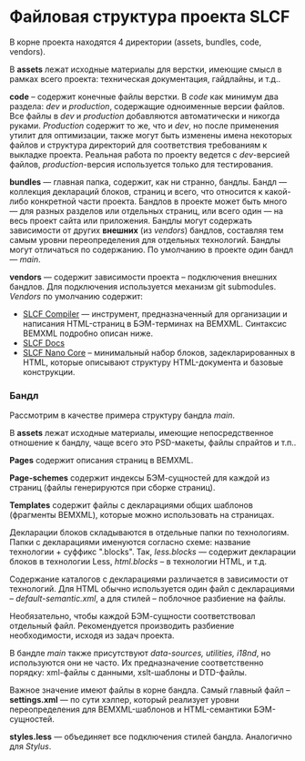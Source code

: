 Файловая структура проекта SLCF
=========

В корне проекта находятся 4 директории (assets, bundles, code, vendors).

В **assets** лежат исходные материалы для верстки, имеющие смысл в рамках всего проекта: техническая документация, гайдлайны, и т.д..

**code** – содержит конечные файлы верстки. В _code_ как минимум два раздела: _dev_ и _production_, содержащие одноименные версии файлов. Все файлы в _dev_ и _production_ добавляются автоматически и никогда руками. _Production_ содержит то же, что и _dev_, но после применения утилит для оптимизации, также могут быть изменены имена некоторых файлов и структура директорий для соответствия требованиям к выкладке проекта. Реальная работа по проекту ведется с _dev_-версией файлов, _production_-версия используется только для тестирования.

**bundles** — главная папка, содержит, как ни странно, бандлы. Бандл — коллекция деклараций блоков, страниц и всего, что относится к какой-либо конкретной части проекта. Бандлов в проекте может быть много — для разных разделов или отдельных страниц, или всего один — на весь проект сайта или приложения. Бандлы могут содержать зависимости от других **внешних** (из _vendors_) бандлов, составляя тем самым уровни переопределения для отдельных технологий. Бандлы могут отличаться по содержанию. По умолчанию в проекте один бандл — _main_.

**vendors** — содержит зависимости проекта – подключения внешних бандлов. Для подключения используется механизм git submodules.
_Vendors_ по умолчанию содержит:

- [SLCF Compiler](https://github.com/bivihoba/slcf-compiler) — инструмент, предназначенный для организации и написания HTML-страниц в БЭМ-терминах на BEMXML. Синтаксис BEMXML подробно описан ниже.
- [SLCF Docs](https://github.com/bivihoba/slcf-docs)
- [SLCF Nano Core](https://github.com/askaza/slcf-nano-core) – минимальный набор блоков, задекларированных в HTML, которые описывают структуру HTML-документа и базовые конструкции.

### Бандл

Рассмотрим в качестве примера структуру бандла  _main_.

В **assets** лежат исходные материалы, имеющие непосредственное отношение к бандлу, чаще всего это PSD-макеты, файлы спрайтов и т.п..

**Pages** содержит описания страниц в BEMXML.

**Page-schemes** содержит индексы БЭМ-сущностей для каждой из страниц (файлы генерируются при сборке страниц).

**Templates** содержит файлы с декларациями общих шаблонов (фрагменты BEMXML), которые можно использовать на страницах.

Декларации блоков складываются в отдельные папки по технологиям. Папки с декларациями именуются согласно схеме: название технологии + суффикс ".blocks". Так, _less.blocks_ — содержит декларации блоков в технологии Less, _html.blocks_ – в технологии HTML, и т.д. 

Содержание каталогов с декларациями различается в зависимости от технологий. Для HTML обычно используется один файл с декларациями – _default-semantic.xml_, а для стилей – поблочное разбиение на файлы.

Необязательно, чтобы каждой БЭМ-сущности соответствовал отдельный файл. Рекомендуется производить разбиение необходимости, исходя из задач проекта. 

В бандле _main_ также присутствуют _data-sources, utilities, i18nd_, но используются они не часто. Их предназначение соответственно порядку: xml-файлы с данными, xslt-шаблоны и DTD-файлы.

Важное значение имеют файлы в корне бандла. Самый главный файл – **settings.xml** — по сути хэлпер, который реализует уровни переопределения для BEMXML-шаблонов и HTML-семантики БЭМ-сущностей.

**styles.less** — объединяет все подключения стилей бандла. Аналогично для _Stylus_.
